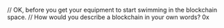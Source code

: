 // OK, before you get your equipment to start swimming in the blockchain space. 
// How would you describe a blockchain in your own words?
0x
